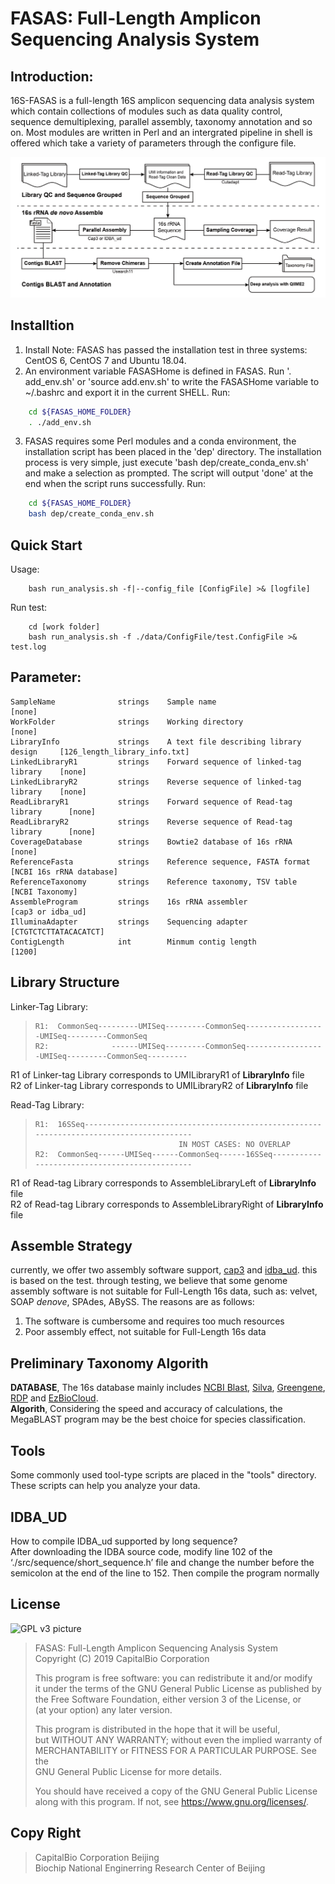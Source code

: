 # FASAS: Full-Length Amplicon Sequencing Analysis System

## Introduction:
16S-FASAS is a full-length 16S amplicon sequencing data analysis system which contain collections of modules such as data quality control, sequence demultiplexing, parallel assembly, taxonomy annotation and so on. Most modules are written in Perl and an intergrated pipeline in shell is offered which take a variety of parameters through the configure file.

![Overall workflow of 16S-FASAS](https://github.com/rongnanlin/NGS/blob/master/figure1.jpg)
## Installtion
1. Install Note: FASAS has passed the installation test in three systems: CentOS 6, CentOS 7 and Ubuntu 18.04.
2. An environment variable FASASHome is defined in FASAS. Run '. add_env.sh' or 'source add.env.sh' to write the FASASHome variable to ~/.bashrc and export it in the current SHELL.
Run:
```bash
    cd ${FASAS_HOME_FOLDER}
    . ./add_env.sh
```
3. FASAS requires some Perl modules and a conda environment, the installation script has been placed in the 'dep' directory. The installation process is very simple, just execute 'bash dep/create_conda_env.sh' and make a selection as prompted. The script will output 'done' at the end when the script runs successfully.
Run:
```bash
    cd ${FASAS_HOME_FOLDER}
    bash dep/create_conda_env.sh
```

## Quick Start
Usage:  
```
    bash run_analysis.sh -f|--config_file [ConfigFile] >& [logfile]
```
Run test:  
```
    cd [work folder]
    bash run_analysis.sh -f ./data/ConfigFile/test.ConfigFile >& test.log
```

## Parameter:
    SampleName              strings    Sample name                               [none]
    WorkFolder              strings    Working directory                         [none]
    LibraryInfo             strings    A text file describing library design     [126_length_library_info.txt]
    LinkedLibraryR1         strings    Forward sequence of linked-tag library    [none]
    LinkedLibraryR2         strings    Reverse sequence of linked-tag library    [none]
    ReadLibraryR1           strings    Forward sequence of Read-tag library      [none]
    ReadLibraryR2           strings    Reverse sequence of Read-tag library      [none]
    CoverageDatabase        strings    Bowtie2 database of 16s rRNA              [none]
    ReferenceFasta          strings    Reference sequence, FASTA format          [NCBI 16s rRNA database]
    ReferenceTaxonomy       strings    Reference taxonomy, TSV table             [NCBI Taxonomy]
    AssembleProgram         strings    16s rRNA assembler                        [cap3 or idba_ud]
    IlluminaAdapter         strings    Sequencing adapter                        [CTGTCTCTTATACACATCT]
    ContigLength            int        Minmum contig length                      [1200]

## Library Structure
Linker-Tag Library:  
>
>     R1:  CommonSeq---------UMISeq---------CommonSeq------------------UMISeq---------CommonSeq
>     R2:              ------UMISeq---------CommonSeq------------------UMISeq---------CommonSeq---------
>

R1 of Linker-tag Library corresponds to UMILibraryR1 of **LibraryInfo** file  
R2 of Linker-tag Library corresponds to UMILibraryR2 of **LibraryInfo** file

Read-Tag Library:  
>
>     R1:  16SSeq----------------------------------------------------------------------------------------
>                                     IN MOST CASES: NO OVERLAP
>     R2:  CommonSeq------UMISeq------CommonSeq------16SSeq----------------------------------------------
>

R1 of Read-tag Library corresponds to AssembleLibraryLeft of **LibraryInfo** file  
R2 of Read-tag Library corresponds to AssembleLibraryRight of **LibraryInfo** file

## Assemble Strategy
currently, we offer two assembly software support, [cap3](http://doua.prabi.fr/software/cap3) and [idba_ud](https://i.cs.hku.hk/~alse/hkubrg/projects/idba_ud/). this is based on the test. through testing, we believe that some genome assembly software is not suitable for Full-Length 16s data, such as: velvet, SOAP *denove*, SPAdes, ABySS. The reasons are as follows:
1. The software is cumbersome and requires too much resources
2. Poor assembly effect, not suitable for Full-Length 16s data

## Preliminary Taxonomy Algorith
**DATABASE**, The 16s database mainly includes [NCBI Blast](ftp://ftp.ncbi.nlm.nih.gov/blast/db/), [Silva](https://www.arb-silva.de/), [Greengene](http://greengenes.secondgenome.com/), [RDP](http://rdp.cme.msu.edu/) and [EzBioCloud](https://www.ezbiocloud.net).  
**Algorith**, Considering the speed and accuracy of calculations, the MegaBLAST program may be the best choice for species classification.

## Tools

Some commonly used tool-type scripts are placed in the "tools" directory. These scripts can help you analyze your data.  

## IDBA_UD

How to compile IDBA_ud supported by long sequence?  
After downloading the IDBA source code, modify line 102 of the ‘./src/sequence/short_sequence.h’ file and change the number before the semicolon at the end of the line to 152. Then compile the program normally

## License

![GPL v3 picture](https://www.gnu.org/graphics/gplv3-with-text-136x68.png)  

>    FASAS: Full-Length Amplicon Sequencing Analysis System  
>    Copyright (C) 2019 CapitalBio Corporation
>
>    This program is free software: you can redistribute it and/or modify  
>    it under the terms of the GNU General Public License as published by  
>    the Free Software Foundation, either version 3 of the License, or  
>    (at your option) any later version.
>
>    This program is distributed in the hope that it will be useful,  
>    but WITHOUT ANY WARRANTY; without even the implied warranty of  
>    MERCHANTABILITY or FITNESS FOR A PARTICULAR PURPOSE.  See the  
>    GNU General Public License for more details.
>
>    You should have received a copy of the GNU General Public License  
>    along with this program.  If not, see <https://www.gnu.org/licenses/>.

## Copy Right

> CapitalBio Corporation Beijing  
> Biochip National Enginerring Research Center of Beijing
